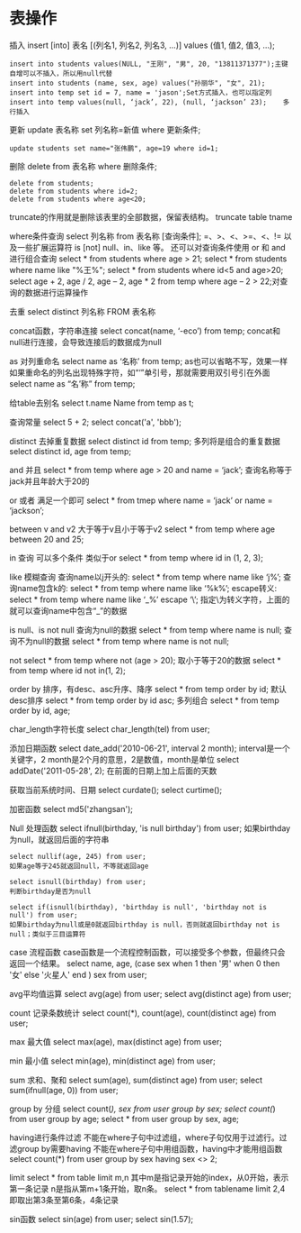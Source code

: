 
# 表操作

插入
insert [into] 表名 [(列名1, 列名2, 列名3, ...)] values (值1, 值2, 值3, ...);

    insert into students values(NULL, "王刚", "男", 20, "13811371377");主键自增可以不插入，所以用null代替
    insert into students (name, sex, age) values("孙丽华", "女", 21);
    insert into temp set id = 7, name = 'jason';Set方式插入，也可以指定列
    insert into temp values(null, ‘jack’, 22), (null, ‘jackson’ 23);    多行插入


更新
update 表名称 set 列名称=新值 where 更新条件;

    update students set name="张伟鹏", age=19 where id=1;

删除
delete from 表名称 where 删除条件;

    delete from students;
    delete from students where id=2;
    delete from students where age<20;

truncate的作用就是删除该表里的全部数据，保留表结构。
    truncate table tname

where条件查询
select 列名称 from 表名称 [查询条件];
=、>、<、>=、<、!= 以及一些扩展运算符 is [not] null、in、like 等。 还可以对查询条件使用 or 和 and 进行组合查询
    select * from students where age > 21;
    select * from students where name like "%王%";
    select * from students where id<5 and age>20;
    select age + 2, age / 2, age – 2, age * 2 from temp where age – 2 > 22;对查询的数据进行运算操作

去重
select distinct 列名称 FROM 表名称

concat函数，字符串连接
    select concat(name, ‘-eco’) from temp;
    concat和null进行连接，会导致连接后的数据成为null

as 对列重命名
    select name as ‘名称’ from temp;
    as也可以省略不写，效果一样
    如果重命名的列名出现特殊字符，如“‘”单引号，那就需要用双引号引在外面
    select name as “名’称” from temp;

给table去别名
select t.name Name from temp as t;

查询常量
    select 5 + 2;
    select concat('a', 'bbb');

distinct 去掉重复数据
    select distinct id from temp;
    多列将是组合的重复数据
    select distinct id, age from temp;

and 并且
    select * from temp where age > 20 and name = ‘jack’;
    查询名称等于jack并且年龄大于20的

or 或者
    满足一个即可
    select * from tmep where name = ‘jack’ or name = ‘jackson’;

between v and v2
    大于等于v且小于等于v2
    select * from temp where age between 20 and 25; 

in 查询
    可以多个条件 类似于or
    select * from temp where id in (1, 2, 3);

like 模糊查询
    查询name以j开头的:
        select * from temp where name like ‘j%’;
    查询name包含k的:
        select * from temp where name like ‘%k%’;
    escape转义:
        select * from temp where name like ‘\_%’ escape ‘\’;
        指定\为转义字符，上面的就可以查询name中包含“_”的数据

is null、is not null
    查询为null的数据
    select * from temp where name is null;
    查询不为null的数据
    select * from temp where name is not null;

not
    select * from temp where not (age > 20);
    取小于等于20的数据
    select * from temp where id not in(1, 2);

order by
    排序，有desc、asc升序、降序
    select * from temp order by id;
    默认desc排序
    select * from temp order by id asc;
    多列组合
    select * from temp order by id, age;

char_length字符长度
    select char_length(tel) from user;

添加日期函数
    select date_add('2010-06-21', interval 2 month);
    interval是一个关键字，2 month是2个月的意思，2是数值，month是单位
    select addDate('2011-05-28', 2);
    在前面的日期上加上后面的天数

获取当前系统时间、日期
    select curdate();
    select curtime();

加密函数
    select md5('zhangsan');

Null 处理函数
    select ifnull(birthday, 'is null birthday') from user;
    如果birthday为null，就返回后面的字符串
    
    select nullif(age, 245) from user;
    如果age等于245就返回null，不等就返回age
    
    select isnull(birthday) from user;
    判断birthday是否为null
    
    select if(isnull(birthday), 'birthday is null', 'birthday not is null') from user;
    如果birthday为null或是0就返回birthday is null，否则就返回birthday not is null；类似于三目运算符


case 流程函数
    case函数是一个流程控制函数，可以接受多个参数，但最终只会返回一个结果。
    select name, 
    age, 
    (case sex
        when 1 then '男'
        when 0 then '女'
        else '火星人'
        end
    ) sex
    from user;

avg平均值运算
    select avg(age) from user;
    select avg(distinct age) from user;

count 记录条数统计
    select count(*), count(age), count(distinct age) from user;

max 最大值
    select max(age), max(distinct age) from user;

min 最小值
    select min(age), min(distinct age) from user;

sum 求和、聚和
    select sum(age), sum(distinct age) from user;
    select sum(ifnull(age, 0)) from user;

group by 分组
    select count(*), sex from user group by sex;
    select count(*) from user group by age;
    select * from user group by sex, age;

having进行条件过滤
    不能在where子句中过滤组，where子句仅用于过滤行。过滤group by需要having
    不能在where子句中用组函数，having中才能用组函数
    select count(*) from user group by sex having sex <> 2;


limit
    select * from table limit m,n
    其中m是指记录开始的index，从0开始，表示第一条记录
    n是指从第m+1条开始，取n条。
    select * from tablename limit 2,4
    即取出第3条至第6条，4条记录



sin函数
    select sin(age) from user;
    select sin(1.57);





















